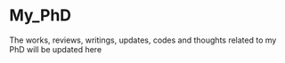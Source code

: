 # My_PhD
The works, reviews, writings, updates, codes and thoughts related to my PhD will be updated here
